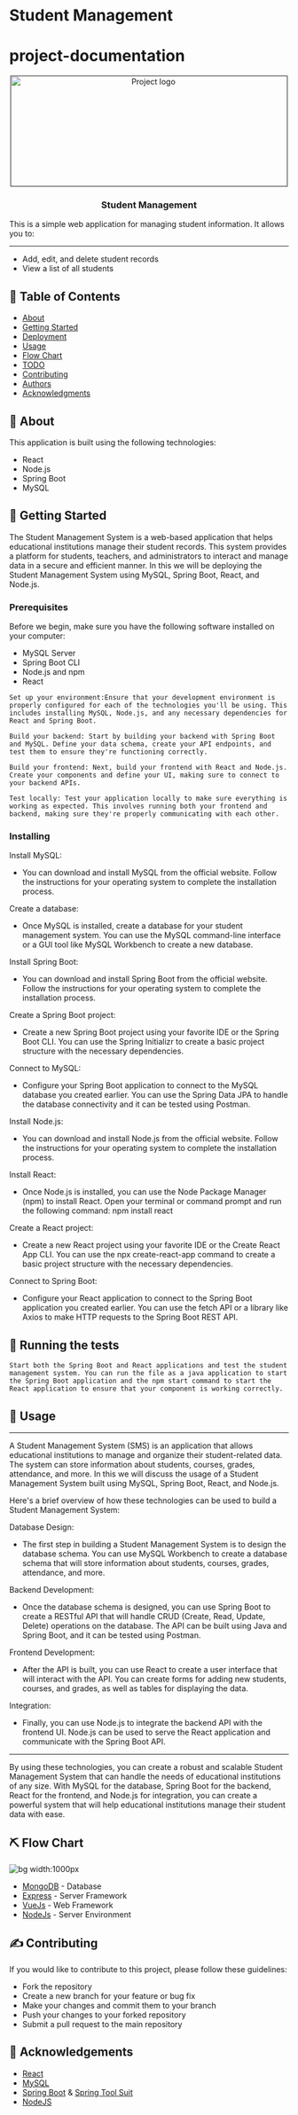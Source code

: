 # Student Management

# project-documentation

<p align="center">
  <a href="" rel="noopener">
 <img width=500px height=200px src="logo.png" alt="Project logo"></a>
</p>

<h3 align="center">Student Management</h3>
This is a simple web application for managing student information. It allows you to:

---

- Add, edit, and delete student records
- View a list of all students


## 📝 Table of Contents
- [About](#about)
- [Getting Started](#getting_started)
- [Deployment](#deployment)
- [Usage](#usage)
- [Flow Chart](#flowchart)
- [TODO](../TODO.md)
- [Contributing](../CONTRIBUTING.md)
- [Authors](#authors)
- [Acknowledgments](#acknowledgement)

## 🧐 About <a name = "about"></a>
This application is built using the following technologies:

- React
- Node.js
- Spring Boot
- MySQL

## 🏁 Getting Started <a name = "getting_started"></a>
The Student Management System is a web-based application that helps educational institutions manage their student records. This system provides a platform for students, teachers, and administrators to interact and manage data in a secure and efficient manner. In this we will be deploying the Student Management System using MySQL, Spring Boot, React, and Node.js.
### Prerequisites
Before we begin, make sure you have the following software installed on your computer:

- MySQL Server
- Spring Boot CLI
- Node.js and npm
- React

```
Set up your environment:Ensure that your development environment is properly configured for each of the technologies you'll be using. This includes installing MySQL, Node.js, and any necessary dependencies for React and Spring Boot.

Build your backend: Start by building your backend with Spring Boot and MySQL. Define your data schema, create your API endpoints, and test them to ensure they're functioning correctly.

Build your frontend: Next, build your frontend with React and Node.js. Create your components and define your UI, making sure to connect to your backend APIs.

Test locally: Test your application locally to make sure everything is working as expected. This involves running both your frontend and backend, making sure they're properly communicating with each other.

```

### Installing 
Install MySQL: 
- You can download and install MySQL from the official website. Follow the instructions for your operating system to complete the installation process.

Create a database: 
- Once MySQL is installed, create a database for your student management system. You can use the MySQL command-line interface or a GUI tool like MySQL Workbench to create a new database.

Install Spring Boot: 
- You can download and install Spring Boot from the official website. Follow the instructions for your operating system to complete the installation process.

Create a Spring Boot project:
-  Create a new Spring Boot project using your favorite IDE or the Spring Boot CLI. You can use the Spring Initializr to create a basic project structure with the necessary dependencies.

Connect to MySQL: 
- Configure your Spring Boot application to connect to the MySQL database you created earlier. You can use the Spring Data JPA to handle the database connectivity and it can be tested using Postman.

Install Node.js: 
- You can download and install Node.js from the official website. Follow the instructions for your operating system to complete the installation process.

Install React:
-  Once Node.js is installed, you can use the Node Package Manager (npm) to install React. Open your terminal or command prompt and run the following command: npm install react

Create a React project: 
- Create a new React project using your favorite IDE or the Create React App CLI. You can use the npx create-react-app command to create a basic project structure with the necessary dependencies.

Connect to Spring Boot:
-  Configure your React application to connect to the Spring Boot application you created earlier. You can use the fetch API or a library like Axios to make HTTP requests to the Spring Boot REST API.


## 🔧 Running the tests <a name = "tests"></a>
```
Start both the Spring Boot and React applications and test the student management system. You can run the file as a java application to start the Spring Boot application and the npm start command to start the React application to ensure that your component is working correctly.
```

## 🎈 Usage <a name="usage"></a>
---
A Student Management System (SMS) is an application that allows educational institutions to manage and organize their student-related data. The system can store information about students, courses, grades, attendance, and more. In this we will discuss the usage of a Student Management System built using MySQL, Spring Boot, React, and Node.js.

Here's a brief overview of how these technologies can be used to build a Student Management System:

Database Design: 
-  The first step in building a Student Management System is to design the database schema. You can use MySQL Workbench to create a database schema that will store information about students, courses, grades, attendance, and more.

Backend Development: 
-  Once the database schema is designed, you can use Spring Boot to create a RESTful API that will handle CRUD (Create, Read, Update, Delete) operations on the database. The API can be built using Java and Spring Boot, and it can be tested using Postman.

Frontend Development:
-   After the API is built, you can use React to create a user interface that will interact with the API. You can create forms for adding new students, courses, and grades, as well as tables for displaying the data.

Integration: 
-  Finally, you can use Node.js to integrate the backend API with the frontend UI. Node.js can be used to serve the React application and communicate with the Spring Boot API.
---
By using these technologies, you can create a robust and scalable Student Management System that can handle the needs of educational institutions of any size. With MySQL for the database, Spring Boot for the backend, React for the frontend, and Node.js for integration, you can create a powerful system that will help educational institutions manage their student data with ease.


## ⛏️ Flow Chart <a name = "flowchart"></a>

![bg width:1000px](./FlowChart.png)

- [MongoDB](https://www.mongodb.com/) - Database
- [Express](https://expressjs.com/) - Server Framework
- [VueJs](https://vuejs.org/) - Web Framework
- [NodeJs](https://nodejs.org/en/) - Server Environment

## ✍️ Contributing <a name = "Contributing"></a>
If you would like to contribute to this project, please follow these guidelines:

- Fork the repository
- Create a new branch for your feature or bug fix
- Make your changes and commit them to your branch
- Push your changes to your forked repository
- Submit a pull request to the main repository

## 🎉 Acknowledgements <a name = "acknowledgement"></a>
- [React](https://react.dev/)
- [MySQL](https://dev.mysql.com/doc/)
- [Spring Boot](https://spring.io/) & [Spring Tool Suit](https://spring.io/tools)
- [NodeJS](https://nodejs.org/en/docs)